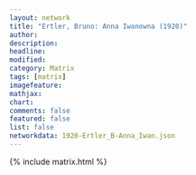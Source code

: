 ```yaml
---
layout: network
title: "Ertler, Bruno: Anna Iwanowna (1920)"
author:
description:
headline:
modified:
category: Matrix
tags: [matrix]
imagefeature: 
mathjax: 
chart: 
comments: false
featured: false
list: false
networkdata: 1920-Ertler_B-Anna_Iwan.json
---
```

{% include matrix.html %}
